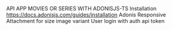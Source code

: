 API APP MOVIES OR SERIES WITH ADONISJS-TS
Installation https://docs.adonisjs.com/guides/installation
Adonis Responsive Attachment for size image variant 
User login with auth api token
